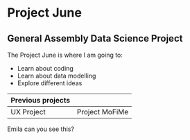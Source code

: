 # **Project June**
## General Assembly Data Science Project
The Project June is where I am going to:

* Learn about coding
* Learn about data modelling
* Explore different ideas

|Previous projects||
|-----------------|---------------|
|UX Project|Project MoFiMe|

Emila can you see this?